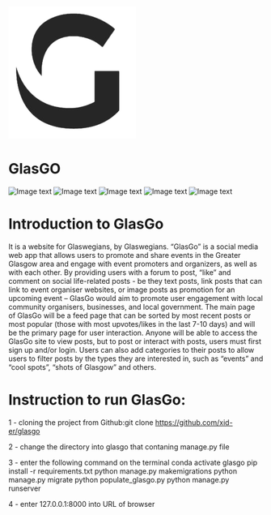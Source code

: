 ![Image text](https://github.com/xid-er/glasgo/blob/main/static/images/g-logo.png)

# GlasGO
![Image text](https://img.shields.io/badge/django-2.2.17-green.svg)
![Image text](https://img.shields.io/badge/pillow-8.1.0-yellow.svg)
![Image text](https://img.shields.io/badge/django-registration-redux-2.2-blue.svg)
![Image text](https://img.shields.io/badge/requests-blue.svg)
![Image text](https://img.shields.io/badge/coverage-blue.svg)

# Introduction to GlasGo
It is a website for Glaswegians, by Glaswegians.
“GlasGo” is a social media web app that allows users to promote and share events in the Greater Glasgow area and engage with event promoters and organizers, as well as with each other. By providing users with a forum to post, “like” and comment on social life-related posts - be they text posts, link posts that can link to event organiser websites, or image posts as promotion for an upcoming event – GlasGo would aim to promote user engagement with local community organisers, businesses, and local government. The main page of GlasGo will be a feed page that can be sorted by most recent posts or most popular (those with most upvotes/likes in the last 7-10 days) and will be the primary page for user interaction. Anyone will be able to access the GlasGo site to view posts, but to post or interact with posts, users must first sign up and/or login. Users can also add categories to their posts to allow users to filter posts by the types they are interested in, such as “events” and “cool spots”, “shots of Glasgow” and others.


# Instruction to run GlasGo:

1 - cloning the project from Github:git clone https://github.com/xid-er/glasgo

2 - change the directory into glasgo that contaning manage.py file

3 - enter the following command on the terminal
    conda activate glasgo
        pip install -r requirements.txt
			  python manage.py makemigrations
			  python manage.py migrate
		    python populate_glasgo.py
		    python manage.py runserver
		    
4 - enter 127.0.0.1:8000 into URL of browser